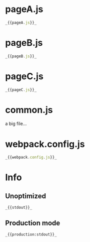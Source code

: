 # pageA.js

```javascript
_{{pageA.js}}_
```

# pageB.js

```javascript
_{{pageB.js}}_
```

# pageC.js

```javascript
_{{pageC.js}}_
```

# common.js

a big file...

# webpack.config.js

```javascript
_{{webpack.config.js}}_
```

# Info

## Unoptimized

```
_{{stdout}}_
```

## Production mode

```
_{{production:stdout}}_
```
